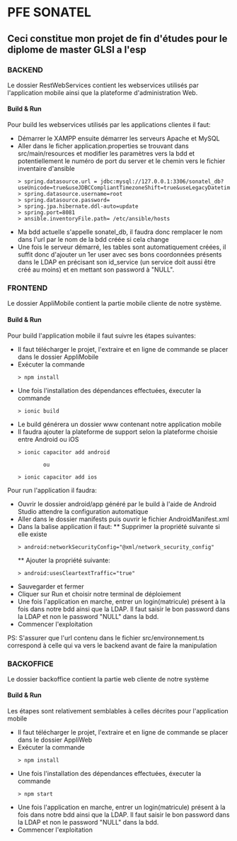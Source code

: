 # PFE SONATEL
## Ceci constitue mon projet de fin d'études pour le diplome de master GLSI a l'esp

### BACKEND
Le dossier RestWebServices contient les webservices utilisés par l'application mobile ainsi que la plateforme d'administration Web.

#### Build & Run
Pour build les webservices utilisés par les applications clientes il faut:
  * Démarrer le XAMPP ensuite démarrer les serveurs Apache et MySQL
  * Aller dans le ficher application.properties se trouvant dans src/main/resources et modifier les paramètres vers la bdd
    et potentiellement le numéro de port du server et le chemin vers le fichier inventaire d'ansible
    ```
    > spring.datasource.url = jdbc:mysql://127.0.0.1:3306/sonatel_db?useUnicode=true&useJDBCCompliantTimezoneShift=true&useLegacyDatetimeCode=false&serverTimezone=UTC
    > spring.datasource.username=root
    > spring.datasource.password=
    > spring.jpa.hibernate.ddl-auto=update
    > spring.port=8081
    > ansible.inventoryFile.path= /etc/ansible/hosts
    ```
  * Ma bdd actuelle s'appelle sonatel_db, il faudra donc remplacer le nom dans l'url par le nom de la bdd créée si cela change
  * Une fois le serveur démarré, les tables sont automatiquement créées, il suffit donc d'ajouter un 1er user avec ses bons coordonnées 
    présents dans le LDAP en précisant son id_service (un service doit aussi être créé au moins) et en mettant son password à "NULL". 

### FRONTEND
Le dossier AppliMobile contient la partie mobile cliente de notre système.

#### Build & Run
Pour build l'application mobile il faut suivre les étapes suivantes:
  * Il faut télécharger le projet, l'extraire et en ligne de commande se placer dans le dossier AppliMobile
  * Exécuter la commande
    ```
    > npm install
    ```
  * Une fois l'installation des dépendances effectuées, éxecuter la commande 
    ```
    > ionic build
    ```
  * Le build générera un dossier www contenant notre application mobile 
  * Il faudra ajouter la plateforme de support selon la plateforme choisie entre Android ou iOS
    ```
    > ionic capacitor add android 
    ```
                ou
    ```
    > ionic capacitor add ios 
    ```
Pour run l'application il faudra:
  * Ouvrir le dossier android/app généré par le build à l'aide de Android Studio attendre la configuration automatique
  * Aller dans le dossier manifests puis ouvrir le fichier AndroidManifest.xml
  * Dans la balise application il faut:
    ** Supprimer la propriété suivante si elle existe
       ```
       > android:networkSecurityConfig="@xml/network_security_config"
       ```
    ** Ajouter la propriété suivante:
       ```
       > android:usesCleartextTraffic="true"
       ```
  * Sauvegarder et fermer
  * Cliquer sur Run et choisir notre terminal de déploiement
  * Une fois l'application en marche, entrer un login(matricule) présent à la fois dans notre bdd ainsi que la LDAP.
    Il faut saisir le bon password dans la LDAP et non le password "NULL" dans la bdd.
  * Commencer l'exploitation
  
PS: S'assurer que l'url contenu dans le fichier src/environnement.ts correspond à celle qui va vers le backend avant de faire la manipulation
     
### BACKOFFICE
Le dossier backoffice contient la partie web cliente de notre système

#### Build & Run
Les étapes sont relativement semblables à celles décrites pour l'application mobile
  * Il faut télécharger le projet, l'extraire et en ligne de commande se placer dans le dossier AppliWeb
  * Exécuter la commande 
    ```
    > npm install
    ```
  * Une fois l'installation des dépendances effectuées, éxecuter la commande 
    ```
    > npm start
    ```
  * Une fois l'application en marche, entrer un login(matricule) présent à la fois dans notre bdd ainsi que la LDAP.
    Il faut saisir le bon password dans la LDAP et non le password "NULL" dans la bdd.
  * Commencer l'exploitation
